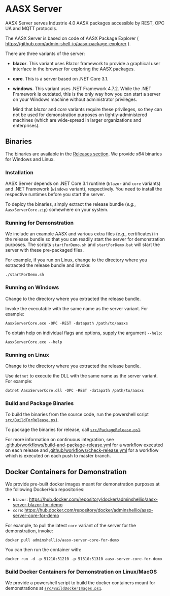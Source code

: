 # AASX Server

AASX Server serves Industrie 4.0 AASX packages accessible by REST, OPC UA and 
MQTT protocols.

The AASX Server is based on code of AASX Package Explorer (
https://github.com/admin-shell-io/aasx-package-explorer
).

There are three variants of the server:

* **blazor**. This variant uses Blazor framework to provide a graphical user
  interface in the browser for exploring the AASX packages.

* **core**. This is a server based on .NET Core 3.1.

* **windows**. This variant uses .NET Framework 4.7.2. While the .NET Framework
  is outdated, this is the only way how you can start a server on your Windows
  machine without administrator privileges. 
  
  Mind that *blazor* and *core* variants require these privileges, so they
  can not be used for demonstration purposes on tightly-administered machines
  (which are wide-spread in larger organizations and enterprises). 

## Binaries

The binaries are available in the [Releases section](
https://github.com/admin-shell-io/aasx-server/releases
). We provide x64 binaries for Windows and Linux.

### Installation

AASX Server depends on .NET Core 3.1 runtime (`blazor` and `core` variants) 
and .NET Framework (`windows` variant), respectively. You need to install the 
respective runtimes before you start the server.

To deploy the binaries, simply extract the release bundle (*e.g.*, 
`AasxServerCore.zip`) somewhere on your system. 

### Running for Demonstration

We include an example AASX and various extra files (*e.g.*, certificates) in
the release bundle so that you can readily start the server for demonstration
purposes. The scripts `startForDemo.sh` and `startForDemo.bat` will start the
server with these pre-packaged files.

For example, if you run on Linux, change to the directory where you extracted
the release bundle and invoke:

```
./startForDemo.sh
``` 

### Running on Windows

Change to the directory where you extracted the release bundle.

Invoke the executable with the same name as the server variant. For example:

```
AasxServerCore.exe -OPC -REST -datapath /path/to/aasxs
```

To obtain help on individual flags and options, supply the argument `--help`:

```
AasxServerCore.exe --help
```

### Running on Linux

Change to the directory where you extracted the release bundle.

Use `dotnet` to execute the DLL with the same name as the server variant.
For example:

```
dotnet AasxServerCore.dll -OPC -REST -datapath /path/to/aasxs
```

### Build and Package Binaries

To build the binaries from the source code, run the powershell script 
[`src/BuildForRelease.ps1`](src/BuildForRelease.ps1).

To package the binaries for release, call [`src/PackageRelease.ps1`](
src/PackageRelease.ps1).

For more information on continuous integration, see 
[.github/workflows/build-and-package-release.yml](
.github/workflows/build-and-package-release.yml
) for a workflow executed on each release and 
[.github/workflows/check-release.yml](.github/workflows/check-release.yml) for
a workflow which is executed on each push to master branch.

## Docker Containers for Demonstration

We provide pre-built docker images meant for demonstration purposes at the 
following DockerHub repositories:

* `blazor`: https://hub.docker.com/repository/docker/adminshellio/aasx-server-blazor-for-demo
* `core`: https://hub.docker.com/repository/docker/adminshellio/aasx-server-core-for-demo

For example, to pull the latest `core` variant of the server for the 
demonstration, invoke:

```
docker pull adminshellio/aasx-server-core-for-demo
```

You can then run the container with:

```
docker run -d -p 51210:51210 -p 51310:51310 aasx-server-core-for-demo
```

### Build Docker Containers for Demonstration on Linux/MacOS

We provide a powershell script to build the docker containers meant for 
demonstrations at [`src/BuildDockerImages.ps1`](src/BuildDockerImages.ps1). 
